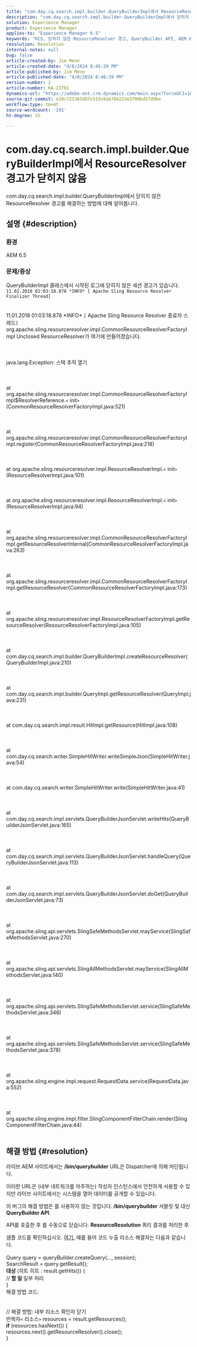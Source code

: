 ```yaml
---
title: "com.day.cq.search.impl.builder.QueryBuilderImpl에서 ResourceResolver 경고가 닫히지 않음"
description: "com.day.cq.search.impl.builder.QueryBuilderImpl에서 닫히지 않은 ResourceResolver 경고를 해결하는 방법에 대해 알아봅니다."
solution: Experience Manager
product: Experience Manager
applies-to: "Experience Manager 6.5"
keywords: "KCS, 닫히지 않은 ResourceResolver 경고, QueryBuilder API, AEM 6.5, Adobe Experience Manager 6.5, 문제 해결, com.day.cq.search.impl.builder.QueryBuilderImpl"
resolution: Resolution
internal-notes: null
bug: false
article-created-by: Jim Menn
article-created-date: "4/8/2024 8:45:29 PM"
article-published-by: Jim Menn
article-published-date: "4/8/2024 8:46:39 PM"
version-number: 2
article-number: KA-23761
dynamics-url: "https://adobe-ent.crm.dynamics.com/main.aspx?forceUCI=1&pagetype=entityrecord&etn=knowledgearticle&id=a902a6e9-e8f5-ee11-a1fe-6045bd006268"
source-git-commit: e28c723365d87e315c6ab784233e3700bd57d9be
workflow-type: tm+mt
source-wordcount: '291'
ht-degree: 1%

---
```


# com.day.cq.search.impl.builder.QueryBuilderImpl에서 ResourceResolver 경고가 닫히지 않음


com.day.cq.search.impl.builder.QueryBuilderImpl에서 닫히지 않은 ResourceResolver 경고를 해결하는 방법에 대해 알아봅니다.

## 설명 {#description}


### 환경

AEM 6.5

### 문제/증상

QueryBuilderImpl 클래스에서 시작된 로그에 닫히지 않은 세션 경고가 있습니다. `11.01.2018 01:03:18.878 *INFO* [ Apache Sling Resource Resolver Finalizer Thread]`
<br><br><br>11.01.2018 01:03:18.878 \*INFO\* `[` Apache Sling Resource Resolver 종료자 스레드`]`  org.apache.sling.resourceresolver.impl.CommonResourceResolverFactoryImpl Unclosed ResourceResolver가 여기에 만들어졌습니다. <br><br><br><br>java.lang.Exception: 스택 추적 열기<br><br><br><br>at org.apache.sling.resourceresolver.impl.CommonResourceResolverFactoryImpl$ResolverReference.`<` init`>` (CommonResourceResolverFactoryImpl.java:521)<br><br><br><br>at org.apache.sling.resourceresolver.impl.CommonResourceResolverFactoryImpl.register(CommonResourceResolverFactoryImpl.java:218)<br><br><br><br>at org.apache.sling.resourceresolver.impl.ResourceResolverImpl.`<` init`>` (ResourceResolverImpl.java:101)<br><br><br><br>at org.apache.sling.resourceresolver.impl.ResourceResolverImpl.`<` init`>` (ResourceResolverImpl.java:94)<br><br><br><br>at org.apache.sling.resourceresolver.impl.CommonResourceResolverFactoryImpl.getResourceResolverInternal(CommonResourceResolverFactoryImpl.java:263)<br><br><br><br>at org.apache.sling.resourceresolver.impl.CommonResourceResolverFactoryImpl.getResourceResolver(CommonResourceResolverFactoryImpl.java:173)<br><br><br><br>at org.apache.sling.resourceresolver.impl.ResourceResolverFactoryImpl.getResourceResolver(ResourceResolverFactoryImpl.java:105)<br><br><br><br>at com.day.cq.search.impl.builder.QueryBuilderImpl.createResourceResolver(QueryBuilderImpl.java:210)<br><br><br><br>at com.day.cq.search.impl.builder.QueryImpl.getResourceResolver(QueryImpl.java:231)<br><br><br><br>at com.day.cq.search.impl.result.HitImpl.getResource(HitImpl.java:108)<br><br><br><br>at com.day.cq.search.writer.SimpleHitWriter.writeSimpleJson(SimpleHitWriter.java:54)<br><br><br><br>at com.day.cq.search.writer.SimpleHitWriter.write(SimpleHitWriter.java:41)<br><br><br><br>at com.day.cq.search.impl.servlets.QueryBuilderJsonServlet.writeHits(QueryBuilderJsonServlet.java:165)<br><br><br><br>at com.day.cq.search.impl.servlets.QueryBuilderJsonServlet.handleQuery(QueryBuilderJsonServlet.java:113)<br><br><br><br>at com.day.cq.search.impl.servlets.QueryBuilderJsonServlet.doGet(QueryBuilderJsonServlet.java:73)<br><br><br><br>at org.apache.sling.api.servlets.SlingSafeMethodsServlet.mayService(SlingSafeMethodsServlet.java:270)<br><br><br><br>at org.apache.sling.api.servlets.SlingAllMethodsServlet.mayService(SlingAllMethodsServlet.java:140)<br><br><br><br>at org.apache.sling.api.servlets.SlingSafeMethodsServlet.service(SlingSafeMethodsServlet.java:346)<br><br><br><br>at org.apache.sling.api.servlets.SlingSafeMethodsServlet.service(SlingSafeMethodsServlet.java:378)<br><br><br><br>at org.apache.sling.engine.impl.request.RequestData.service(RequestData.java:552)<br><br><br><br>at org.apache.sling.engine.impl.filter.SlingComponentFilterChain.render(SlingComponentFilterChain.java:44)<br><br>

## 해결 방법 {#resolution}


라이브 AEM 사이트에서는 <b>/bin/querybuilder</b> URL은 Dispatcher에 의해 차단됩니다.

이러한 URL은 (내부 네트워크를 마주하는) 작성자 인스턴스에서 안전하게 사용할 수 있지만 라이브 사이트에서는 시스템을 열어 데이터를 공개할 수 있습니다.

이 버그의 해결 방법은 를 사용하지 않는 것입니다.<b> /bin/querybuilder</b> 서블릿 및 대신 <b>QueryBuilder API</b>.

API를 호출한 후 를 수동으로 닫습니다. <b>ResourceResolution </b>쿼리 결과를 처리한 후

샘플 코드를 확인하십시오. [여기.](https://github.com/Adobe-Consulting-Services/acs-aem-samples/blob/master/bundle/src/main/java/com/adobe/acs/samples/search/querybuilder/impl/SampleQueryBuilder.java#L195) 예를 들어 코드 누출 리소스 해결자는 다음과 같습니다.
<br> <br>Query query = queryBuilder.createQuery(..., session);<br>SearchResult = query.getResult();<br><b>대상</b> (히트 히트 : result.getHits()) {<br>// <b>할 일</b> 일부 처리<br>}<br>
해결 방법 코드:
<br> <br> <br>// 해결 방법: 내부 리소스 확인자 닫기<br>반복자`<` 리소스`>`  resources = result.getResources();<br><b>if</b> (resources.hasNext()) {<br>resources.next().getResourceResolver().close();<br>}